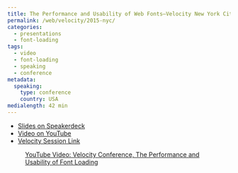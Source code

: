 ```yaml
---
title: The Performance and Usability of Web Fonts—Velocity New York City
permalink: /web/velocity/2015-nyc/
categories:
  - presentations
  - font-loading
tags:
  - video
  - font-loading
  - speaking
  - conference
metadata:
  speaking:
    type: conference
    country: USA
medialength: 42 min
---
```


* [Slides on Speakerdeck](https://speakerdeck.com/zachleat/the-performance-and-usability-of-font-loading-velocity-nyc-2015)
* [Video on YouTube](https://www.youtube.com/watch?v=8XSRgKIuUqo)
* [Velocity Session Link](http://velocityconf.com/devops-web-performance-ny-2015/public/schedule/detail/46234)

<figure>
	<div><youtube-lite-player @slug="8XSRgKIuUqo" @label="{{ title }}"></youtube-lite-player></div>
	<figcaption><a href="https://www.youtube.com/watch?v=8XSRgKIuUqo">YouTube Video: Velocity Conference, The Performance and Usability of Font Loading</a></figcaption>
</figure>
